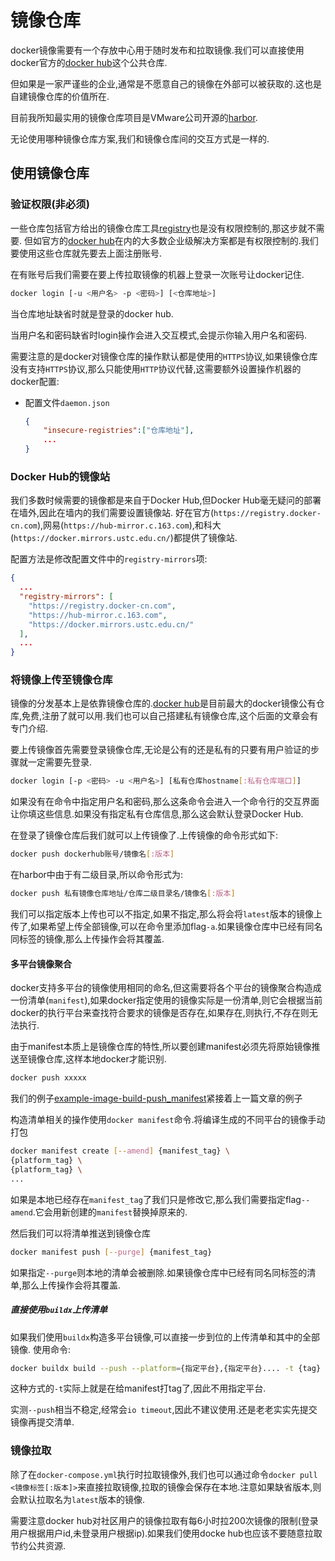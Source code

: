 # 镜像仓库

docker镜像需要有一个存放中心用于随时发布和拉取镜像.我们可以直接使用docker官方的[docker hub](https://hub.docker.com/)这个公共仓库.

但如果是一家严谨些的企业,通常是不愿意自己的镜像在外部可以被获取的.这也是自建镜像仓库的价值所在.

目前我所知最实用的镜像仓库项目是VMware公司开源的[harbor](https://github.com/goharbor/harbor).

无论使用哪种镜像仓库方案,我们和镜像仓库间的交互方式是一样的.

## 使用镜像仓库

### 验证权限(非必须)

一些仓库包括官方给出的镜像仓库工具[registry](https://docs.docker.com/registry/)也是没有权限控制的,那这步就不需要.
但如官方的[docker hub](https://hub.docker.com/)在内的大多数企业级解决方案都是有权限控制的.我们要使用这些仓库就先要去上面注册账号.

在有账号后我们需要在要上传拉取镜像的机器上登录一次账号让docker记住.

```bash
docker login [-u <用户名> -p <密码>] [<仓库地址>]
```

当仓库地址缺省时就是登录的docker hub.

当用户名和密码缺省时login操作会进入交互模式,会提示你输入用户名和密码.

需要注意的是docker对镜像仓库的操作默认都是使用的`HTTPS`协议,如果镜像仓库没有支持`HTTPS`协议,那么只能使用`HTTP`协议代替,这需要额外设置操作机器的docker配置:

+ 配置文件`daemon.json`

    ```json
    {
        "insecure-registries":["仓库地址"],
        ...
    }
    ```

### Docker Hub的镜像站

我们多数时候需要的镜像都是来自于Docker Hub,但Docker Hub毫无疑问的部署在墙外,因此在墙内的我们需要设置镜像站.
好在官方(`https://registry.docker-cn.com`),网易(`https://hub-mirror.c.163.com`),和科大(`https://docker.mirrors.ustc.edu.cn/`)都提供了镜像站.

配置方法是修改配置文件中的`registry-mirrors`项:

```json
{
  ...
  "registry-mirrors": [
    "https://registry.docker-cn.com",
    "https://hub-mirror.c.163.com",
    "https://docker.mirrors.ustc.edu.cn/"
  ],
  ...
}

```

### 将镜像上传至镜像仓库

镜像的分发基本上是依靠镜像仓库的.[docker hub](https://hub.docker.com/)是目前最大的docker镜像公有仓库,免费,注册了就可以用.我们也可以自己搭建私有镜像仓库,这个后面的文章会有专门介绍.

要上传镜像首先需要登录镜像仓库,无论是公有的还是私有的只要有用户验证的步骤就一定需要先登录.

```bash
docker login [-p <密码> -u <用户名>] [私有仓库hostname[:私有仓库端口]]
```

如果没有在命令中指定用户名和密码,那么这条命令会进入一个命令行的交互界面让你填这些信息.如果没有指定私有仓库信息,那么这会默认登录Docker Hub.

在登录了镜像仓库后我们就可以上传镜像了.上传镜像的命令形式如下:

```bash
docker push dockerhub账号/镜像名[:版本]
```

在harbor中由于有二级目录,所以命令形式为:

```bash
docker push 私有镜像仓库地址/仓库二级目录名/镜像名[:版本]
```

我们可以指定版本上传也可以不指定,如果不指定,那么将会将`latest`版本的镜像上传了,如果希望上传全部镜像,可以在命令里添加flag`-a`.如果镜像仓库中已经有同名同标签的镜像,那么上传操作会将其覆盖.

#### 多平台镜像聚合

docker支持多平台的镜像使用相同的命名,但这需要将各个平台的镜像聚合构造成一份清单(`manifest`),如果docker指定使用的镜像实际是一份清单,则它会根据当前docker的执行平台来查找符合要求的镜像是否存在,如果存在,则执行,不存在则无法执行.

由于manifest本质上是镜像仓库的特性,所以要创建manifest必须先将原始镜像推送至镜像仓库,这样本地docker才能识别.

```bash
docker push xxxxx
```

我们的例子[example-image-build-push_manifest](https://github.com/hsz1273327/TutorialForDocker/tree/example-image-build-push_manifest)紧接着上一篇文章的例子

构造清单相关的操作使用`docker manifest`命令.将编译生成的不同平台的镜像手动打包

```bash
docker manifest create [--amend] {manifest_tag} \
{platform_tag} \
{platform_tag} \
...
```

如果是本地已经存在`manifest_tag`了我们只是修改它,那么我们需要指定flag`--amend`.它会用新创建的`manifest`替换掉原来的.

然后我们可以将清单推送到镜像仓库

```bash
docker manifest push [--purge] {manifest_tag}
```

如果指定`--purge`则本地的清单会被删除.如果镜像仓库中已经有同名同标签的清单,那么上传操作会将其覆盖.

##### 直接使用`buildx`上传清单

如果我们使用`buildx`构造多平台镜像,可以直接一步到位的上传清单和其中的全部镜像.
使用命令:

```bash
docker buildx build --push --platform={指定平台},{指定平台}.... -t {tag} . 
```

这种方式的`-t`实际上就是在给manifest打tag了,因此不用指定平台.

实测`--push`相当不稳定,经常会`io timeout`,因此不建议使用.还是老老实实先提交镜像再提交清单.

### 镜像拉取

除了在`docker-compose.yml`执行时拉取镜像外,我们也可以通过命令`docker pull <镜像标签[:版本]>`来直接拉取镜像,拉取的镜像会保存在本地.注意如果缺省版本,则会默认拉取名为`latest`版本的镜像.

需要注意docker hub对社区用户的镜像拉取有每6小时拉200次镜像的限制(登录用户根据用户id,未登录用户根据ip).如果我们使用docke hub也应该不要随意拉取节约公共资源.
